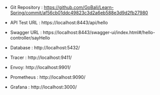 - Git Repository : https://github.com/GoBali/Learn-Spring/commit/af56cb01ddc49823c3d2a6eb588e3d9d2fb27980
- API Test URL : https://localhost:8443/api/hello
- Swagger URL : https://localhost:8443/swagger-ui/index.html#/hello-controller/sayHello



- Database : http://localhost:5432/
- Tracer : http://localhost:9411/
- Envoy: http://localhost:9901/
- Prometheus : http://localhost:9090/
- Grafana : http://localhost:3000/